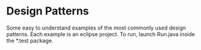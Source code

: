# Design Patterns

Some easy to understand examples of the most commonly used design patterns. Each example is an eclipse project. To run, launch Run.java inside the \*.test package.
